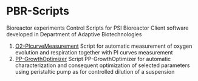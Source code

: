 # PBR-Scripts
Bioreactor experiments Control Scripts for PSI Bioreactor Client software developed in Department of Adaptive Biotechnologies

1. [O2-PIcurveMeasurement](https://gcri-doab.github.io/PBR-Scripts/O2-PIcurveMeasurement.js)
Script for automatic measurement of oxygen evolution and respiration together with PI curves measurement
2. [PP-GrowthOptimizer](https://gcri-doab.github.io/PBR-Scripts/PP-GrowthOptimizer.js)
Script PP-GrowthOptimizer for automatic characterization and consequent optimization of selected parameters using peristaltic pump as for controlled dilution of a suspension
